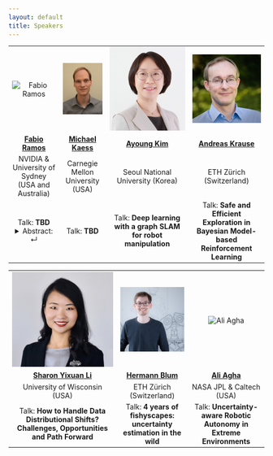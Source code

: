 ```yaml
---
layout: default
title: Speakers
---
```


<table class="table-condensed">
<tbody>
<tr>
<td style="text-align: center; vertical-align: middle;"><div class="circular--portrait"><img src="img/ramos.png" alt="Fabio Ramos"></div></td>
<td style="text-align: center; vertical-align: middle;"><div class="circular--portrait"><img src="img/kaess.jpg" alt="Michael Kaess"></div></td>
<td style="text-align: center; vertical-align: middle;"><div class="circular--portrait"><img src="img/kim.jpg" alt="Ayoung Kim"></div></td>
<td style="text-align: center; vertical-align: middle;"><div class="circular--square"><img src="img/kruse.jpg" alt="Andreas Kruse"></div></td>
</tr>
<tr>
<td style="text-align: center; vertical-align: middle;"><a href="https://fabioramos.github.io/Home.html"><b>Fabio Ramos</b></a></td>
<td style="text-align: center; vertical-align: middle;"><a href="https://www.cs.cmu.edu/~kaess"><b>Michael Kaess</b></a></td>
<td style="text-align: center; vertical-align: middle;"><a href="https://ayoungk.github.io"><b>Ayoung Kim</b></a></td>
<td style="text-align: center; vertical-align: middle;"><a href="https://las.inf.ethz.ch/krausea"><b>Andreas Krause</b></a></td>
</tr>
<tr>
<td style="text-align: center; vertical-align: middle;">NVIDIA & University of Sydney (USA and Australia)</td>
<td style="text-align: center; vertical-align: middle;">Carnegie Mellon University (USA)</td>
<td style="text-align: center; vertical-align: middle;">Seoul National University (Korea)</td>
<td style="text-align: center; vertical-align: middle;">ETH Zürich (Switzerland)</td>
</tr>
<tr>
<td style="text-align: center;">Talk: <b>TBD</b>
<details>
  <summary>Abstract: &crarr;</summary>
  <p>TBD</p>
</details>
</td>
<td style="text-align: center;">Talk: <b>TBD</b></td>
<td style="text-align: center;">Talk: <b>Deep learning with a graph SLAM for robot manipulation</b></td>
<td style="text-align: center;">Talk: <b>Safe and Efficient Exploration in Bayesian Model-based Reinforcement Learning</b></td>
</tr>
</tbody>
</table>

<table class="table-condensed">
<tbody>
<tr>
<td style="text-align: center; vertical-align: middle;"><div class="circular--portrait"><img src="img/li.jpg" alt="Sharon Yixuan Li"></div></td>
<td style="text-align: center; vertical-align: middle;"><div class="circular--square"><img src="img/blum.jpg" alt="Hermann Blum"></div></td>
<td style="text-align: center; vertical-align: middle;"><div class="circular--portrait"><img src="img/agha.jpg" alt="Ali Agha"></div></td>
</tr>
<tr>
<td style="text-align: center; vertical-align: middle;"><a href="https://pages.cs.wisc.edu/~sharonli"><b>Sharon Yixuan Li</b></a></td>
<td style="text-align: center; vertical-align: middle;"><a href="https://hermannblum.net"><b>Hermann Blum</b></a></td>
<td style="text-align: center; vertical-align: middle;"><a href="https://people.lids.mit.edu/aliagha"><b>Ali Agha</b></a></td>
</tr>
<tr>
<td style="text-align: center; vertical-align: middle;">University of Wisconsin (USA)</td>
<td style="text-align: center; vertical-align: middle;">ETH Zürich (Switzerland)</td>
<td style="text-align: center; vertical-align: middle;">NASA JPL & Caltech (USA)</td>
</tr>
<tr>
<td style="text-align: center;">Talk: <b>How to Handle Data Distributional Shifts? Challenges, Opportunities and Path Forward</b></td>
<td style="text-align: center;">Talk: <b>4 years of fishyscapes: uncertainty estimation in the wild</b></td>
<td style="text-align: center;">Talk: <b>Uncertainty-aware Robotic Autonomy in Extreme Environments</b></td>
</tr>
</tbody>
</table>
